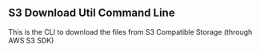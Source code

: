 ## S3 Download Util Command Line
This is the CLI to download the files from S3 Compatible Storage (through AWS S3 SDK)